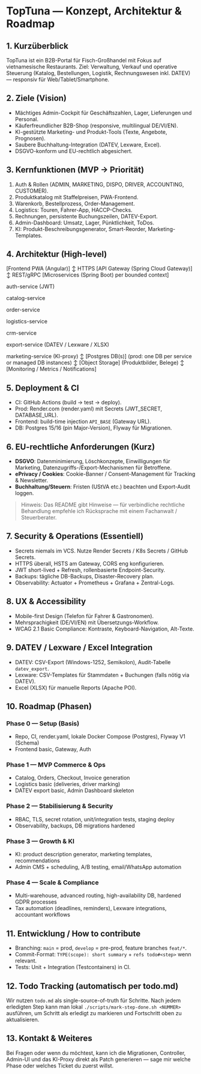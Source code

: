 
# TopTuna — Konzept, Architektur & Roadmap

## 1. Kurzüberblick
TopTuna ist ein B2B-Portal für Fisch-Großhandel mit Fokus auf vietnamesische Restaurants. Ziel: Verwaltung, Verkauf und operative Steuerung (Katalog, Bestellungen, Logistik, Rechnungswesen inkl. DATEV) — responsiv für Web/Tablet/Smartphone.

## 2. Ziele (Vision)
- Mächtiges Admin-Cockpit für Geschäftszahlen, Lager, Lieferungen und Personal.
- Käuferfreundlicher B2B-Shop (responsive, multilingual DE/VI/EN).
- KI-gestützte Marketing- und Produkt-Tools (Texte, Angebote, Prognosen).
- Saubere Buchhaltung-Integration (DATEV, Lexware, Excel).
- DSGVO-konform und EU-rechtlich abgesichert.

## 3. Kernfunktionen (MVP → Priorität)
1. Auth & Rollen (ADMIN, MARKETING, DISPO, DRIVER, ACCOUNTING, CUSTOMER).  
2. Produktkatalog mit Staffelpreisen, PWA-Frontend.  
3. Warenkorb, Bestellprozess, Order-Management.  
4. Logistics: Touren, Fahrer-App, HACCP-Checks.  
5. Rechnungen, persistente Buchungszeilen, DATEV-Export.  
6. Admin-Dashboard: Umsatz, Lager, Pünktlichkeit, ToDos.  
7. KI: Produkt-Beschreibungsgenerator, Smart-Reorder, Marketing-Templates.

## 4. Architektur (High-level)

  [Frontend PWA (Angular)]
  ↕ HTTPS
  [API Gateway (Spring Cloud Gateway)]
  ↕ REST/gRPC
  [Microservices (Spring Boot) per bounded context]

  auth-service (JWT)

  catalog-service

  order-service

  logistics-service

  crm-service

  export-service (DATEV / Lexware / XLSX)

  marketing-service (KI-proxy)
  ↕
  [Postgres DB(s)] (prod: one DB per service or managed DB instances)
  ↕
  [Object Storage] (Produktbilder, Belege)
  ↕
  [Monitoring / Metrics / Notifications]
## 5. Deployment & CI
- CI: GitHub Actions (build → test → deploy).  
- Prod: Render.com (render.yaml) mit Secrets (JWT_SECRET, DATABASE_URL).  
- Frontend: build-time injection `API_BASE` (Gateway URL).  
- DB: Postgres 15/16 (pin Major-Version), Flyway für Migrationen.

## 6. EU-rechtliche Anforderungen (Kurz)
- **DSGVO**: Datenminimierung, Löschkonzepte, Einwilligungen für Marketing, Datenzugriffs-/Export-Mechanismen für Betroffene.  
- **ePrivacy / Cookies**: Cookie-Banner / Consent-Management für Tracking & Newsletter.  
- **Buchhaltung/Steuern**: Fristen (UStVA etc.) beachten und Export-Audit loggen.  
> Hinweis: Das README gibt Hinweise — für verbindliche rechtliche Behandlung empfehle ich Rücksprache mit einem Fachanwalt / Steuerberater.

## 7. Security & Operations (Essentiell)
- Secrets niemals im VCS. Nutze Render Secrets / K8s Secrets / GitHub Secrets.  
- HTTPS überall, HSTS am Gateway, CORS eng konfigurieren.  
- JWT short-lived + Refresh, rollenbasierte Endpoint-Security.  
- Backups: tägliche DB-Backups, Disaster-Recovery plan.  
- Observability: Actuator + Prometheus + Grafana + Zentral-Logs.

## 8. UX & Accessibility
- Mobile-first Design (Telefon für Fahrer & Gastronomen).  
- Mehrsprachigkeit (DE/VI/EN) mit Übersetzungs-Workflow.  
- WCAG 2.1 Basic Compliance: Kontraste, Keyboard-Navigation, Alt-Texte.

## 9. DATEV / Lexware / Excel Integration
- DATEV: CSV-Export (Windows-1252, Semikolon), Audit-Tabelle `datev_export`.  
- Lexware: CSV-Templates für Stammdaten + Buchungen (falls nötig via DATEV).  
- Excel (XLSX) für manuelle Reports (Apache POI).

## 10. Roadmap (Phasen)
### Phase 0 — Setup (Basis)
- Repo, CI, render.yaml, lokale Docker Compose (Postgres), Flyway V1 (Schema)
- Frontend basic, Gateway, Auth

### Phase 1 — MVP Commerce & Ops
- Catalog, Orders, Checkout, Invoice generation
- Logistics basic (deliveries, driver marking)
- DATEV export basic, Admin Dashboard skeleton

### Phase 2 — Stabilisierung & Security
- RBAC, TLS, secret rotation, unit/integration tests, staging deploy
- Observability, backups, DB migrations hardened

### Phase 3 — Growth & KI
- KI: product description generator, marketing templates, recommendations
- Admin CMS + scheduling, A/B testing, email/WhatsApp automation

### Phase 4 — Scale & Compliance
- Multi-warehouse, advanced routing, high-availability DB, hardened GDPR processes
- Tax automation (deadlines, reminders), Lexware integrations, accountant workflows

## 11. Entwicklung / How to contribute
- Branching: `main` = prod, `develop` = pre-prod, feature branches `feat/*`.  
- Commit-Format: `TYPE(scope): short summary` + `refs todo#<step>` wenn relevant.  
- Tests: Unit + Integration (Testcontainers) in CI.

## 12. Todo Tracking (automatisch per todo.md)
Wir nutzen `todo.md` als single-source-of-truth für Schritte. Nach jedem erledigten Step kann man lokal `./scripts/mark-step-done.sh <NUMMER>` ausführen, um Schritt als erledigt zu markieren und Fortschritt oben zu aktualisieren.

## 13. Kontakt & Weiteres
Bei Fragen oder wenn du möchtest, kann ich die Migrationen, Controller, Admin-UI und das KI-Proxy direkt als Patch generieren — sage mir welche Phase oder welches Ticket du zuerst willst.
